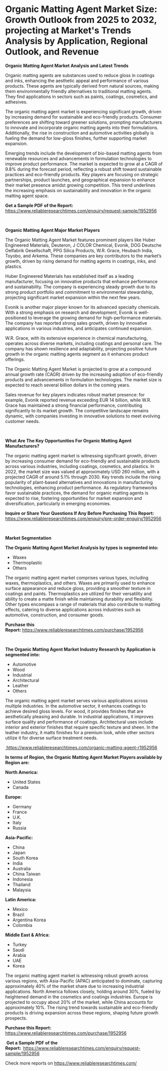 <p><h1>Organic Matting Agent Market Size: Growth Outlook from 2025 to 2032, projecting at Market's Trends Analysis by Application, Regional Outlook, and Revenue</h1></p><p><strong>Organic Matting Agent Market Analysis and Latest Trends</strong></p>
<p><p>Organic matting agents are substances used to reduce gloss in coatings and inks, enhancing the aesthetic appeal and performance of various products. These agents are typically derived from natural sources, making them environmentally friendly alternatives to traditional matting agents. They find applications in sectors such as paints, coatings, cosmetics, and adhesives.</p><p>The organic matting agent market is experiencing significant growth, driven by increasing demand for sustainable and eco-friendly products. Consumer preferences are shifting toward greener solutions, prompting manufacturers to innovate and incorporate organic matting agents into their formulations. Additionally, the rise in construction and automotive activities globally is fueling the demand for low-gloss finishes, further supporting market expansion.</p><p>Emerging trends include the development of bio-based matting agents from renewable resources and advancements in formulation technologies to improve product performance. The market is expected to grow at a CAGR of 9.8% during the forecast period, reflecting a robust shift toward sustainable practices and eco-friendly products. Key players are focusing on strategic partnerships, product launches, and geographical expansion to enhance their market presence amidst growing competition. This trend underlines the increasing emphasis on sustainability and innovation in the organic matting agent space.</p></p>
<p><strong>Get a Sample PDF of the Report:&nbsp;</strong> <a href="https://www.reliableresearchtimes.com/enquiry/request-sample/1952956?utm_campaign=2997&utm_medium=2&utm_source=Github&utm_content=ia&utm_term=31032025&utm_id=organic-matting-agent">https://www.reliableresearchtimes.com/enquiry/request-sample/1952956</a></p>
<p>&nbsp;</p>
<p><strong>Organic Matting Agent Major Market Players</strong></p>
<p><p>The Organic Matting Agent Market features prominent players like Huber Engineered Materials, Deuteron, J COLOR Chemical, Evonik, DOG Deutsche Oelfabrik Gesellschaft, PPG Silica Products, W.R. Grace, Heubach India, Toyobo, and Arkema. These companies are key contributors to the market’s growth, driven by rising demand for matting agents in coatings, inks, and plastics.</p><p>Huber Engineered Materials has established itself as a leading manufacturer, focusing on innovative products that enhance performance and sustainability. The company is experiencing steady growth due to its strong product portfolio and commitment to environmental stewardship, projecting significant market expansion within the next few years.</p><p>Evonik is another major player known for its advanced specialty chemicals. With a strong emphasis on research and development, Evonik is well-positioned to leverage the growing demand for high-performance materials. The company has reported strong sales growth, driven by innovative applications in various industries, and anticipates continued expansion.</p><p>W.R. Grace, with its extensive experience in chemical manufacturing, operates across diverse markets, including coatings and personal care. The company has shown resilience and adaptability, projecting positive future growth in the organic matting agents segment as it enhances product offerings.</p><p>The Organic Matting Agent Market is projected to grow at a compound annual growth rate (CAGR) driven by the increasing adoption of eco-friendly products and advancements in formulation technologies. The market size is expected to reach several billion dollars in the coming years.</p><p>Sales revenue for key players indicates robust market presence: for example, Evonik reported revenue exceeding EUR 14 billion, while W.R. Grace has maintained a strong financial performance, contributing significantly to its market growth. The competitive landscape remains dynamic, with companies investing in innovative solutions to meet evolving customer needs.</p></p>
<p>&nbsp;</p>
<p><strong>What Are The Key Opportunities For Organic Matting Agent Manufacturers?</strong></p>
<p><p>The organic matting agent market is witnessing significant growth, driven by increasing consumer demand for eco-friendly and sustainable products across various industries, including coatings, cosmetics, and plastics. In 2022, the market size was valued at approximately USD 260 million, with a projected CAGR of around 5.1% through 2030. Key trends include the rising popularity of plant-based alternatives and innovations in manufacturing technologies, enhancing product performance. As regulatory frameworks favor sustainable practices, the demand for organic matting agents is expected to rise, fostering opportunities for market expansion and diversification, particularly in emerging economies.</p></p>
<p><strong>Inquire or Share Your Questions If Any Before Purchasing This Report:</strong> <a href="https://www.reliableresearchtimes.com/enquiry/pre-order-enquiry/1952956?utm_campaign=2997&utm_medium=2&utm_source=Github&utm_content=ia&utm_term=31032025&utm_id=organic-matting-agent">https://www.reliableresearchtimes.com/enquiry/pre-order-enquiry/1952956</a></p>
<p>&nbsp;</p>
<p><strong>Market Segmentation</strong></p>
<p><strong>The Organic Matting Agent Market Analysis by types is segmented into:</strong></p>
<p><ul><li>Waxes</li><li>Thermoplastic</li><li>Others</li></ul></p>
<p><p>The organic matting agent market comprises various types, including waxes, thermoplastics, and others. Waxes are primarily used to enhance surface appearance and reduce gloss, providing a smoother texture in coatings and paints. Thermoplastics are utilized for their versatility and ability to create a matte finish while maintaining durability and flexibility. Other types encompass a range of materials that also contribute to matting effects, catering to diverse applications across industries such as automotive, construction, and consumer goods.</p></p>
<p><strong>Purchase this Report:&nbsp;</strong><a href="https://www.reliableresearchtimes.com/purchase/1952956?utm_campaign=2997&utm_medium=2&utm_source=Github&utm_content=ia&utm_term=31032025&utm_id=organic-matting-agent">https://www.reliableresearchtimes.com/purchase/1952956</a></p>
<p>&nbsp;</p>
<p><strong>The Organic Matting Agent Market Industry Research by Application is segmented into:</strong></p>
<p><ul><li>Automotive</li><li>Wood</li><li>Industrial</li><li>Architectural</li><li>Leather</li><li>Others</li></ul></p>
<p><p>The organic matting agent market serves various applications across multiple industries. In the automotive sector, it enhances coatings to achieve desired gloss levels. For wood, it provides finishes that are aesthetically pleasing and durable. In industrial applications, it improves surface quality and performance of coatings. Architectural uses include interior and exterior finishes that require specific texture and sheen. In the leather industry, it matts finishes for a premium look, while other sectors utilize it for diverse surface treatment needs.</p></p>
<p><a href="https://www.reliableresearchtimes.com/organic-matting-agent-r1952956?utm_campaign=2997&utm_medium=2&utm_source=Github&utm_content=ia&utm_term=31032025&utm_id=organic-matting-agent">&nbsp;https://www.reliableresearchtimes.com/organic-matting-agent-r1952956</a></p>
<p><strong>In terms of Region, the Organic Matting Agent Market Players available by Region are:</strong></p>
<p>
    <p> <strong> North America: </strong>
        <ul>
            <li>United States</li>
            <li>Canada</li>
        </ul>
        </p> 
    <p> <strong> Europe: </strong>
        <ul>
            <li>Germany</li>
            <li>France</li>
            <li>U.K.</li>
            <li>Italy</li>
            <li>Russia</li>
        </ul>
        </p> 
    <p> <strong> Asia-Pacific: </strong>
        <ul>
            <li>China</li>
            <li>Japan</li>
            <li>South Korea</li>
            <li>India</li>
            <li>Australia</li>
            <li>China Taiwan</li>
            <li>Indonesia</li>
            <li>Thailand</li>
            <li>Malaysia</li>
        </ul>
        </p> 
    <p> <strong> Latin America: </strong>
        <ul>
            <li>Mexico</li>
            <li>Brazil</li>
            <li>Argentina Korea</li>
            <li>Colombia</li>
        </ul>
        </p> 
    <p> <strong> Middle East & Africa: </strong>
        <ul>
            <li>Turkey</li>
            <li>Saudi</li>
            <li>Arabia</li>
            <li>UAE</li>
            <li>Korea</li>
        </ul>
    </p>
    </p>
<p><p>The organic matting agent market is witnessing robust growth across various regions, with Asia-Pacific (APAC) anticipated to dominate, capturing approximately 40% of the market share due to increasing industrial applications. North America follows closely, holding around 30%, fueled by heightened demand in the cosmetics and coatings industries. Europe is projected to occupy about 20% of the market, while China accounts for approximately 10%. The rising trend towards sustainable and eco-friendly products is driving expansion across these regions, shaping future growth prospects.</p></p>
<p><strong>Purchase this Report: </strong><a href="https://www.reliableresearchtimes.com/purchase/1952956?utm_campaign=2997&utm_medium=2&utm_source=Github&utm_content=ia&utm_term=31032025&utm_id=organic-matting-agent">https://www.reliableresearchtimes.com/purchase/1952956</a></p>
<p>&nbsp;<strong>Get a Sample PDF of the Report:&nbsp;&nbsp;</strong><a href="https://www.reliableresearchtimes.com/enquiry/request-sample/1952956?utm_campaign=2997&utm_medium=2&utm_source=Github&utm_content=ia&utm_term=31032025&utm_id=organic-matting-agent">https://www.reliableresearchtimes.com/enquiry/request-sample/1952956</a></p>
<p><strong></strong></p>
<p>Check more reports on <a href="https://www.reliableresearchtimes.com/?utm_campaign=2997&utm_medium=2&utm_source=Github&utm_content=ia&utm_term=31032025&utm_id=organic-matting-agent">https://www.reliableresearchtimes.com/</a></p>